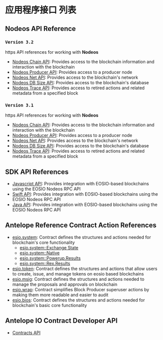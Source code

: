 # 应用程序接口 列表 #

## Nodeos API Reference ##

### `Version 3.2`
https API references for working with **Nodeos**
- [Nodeos Chain API](/leap-plugins/3.2/chain.api/): Provides access to the blockchain information and interaction with the blockchain
- [Nodeos Producer API](/leap-plugins/3.2/producer.api/): Provides access to a producer node
- [Nodeos Net API](/leap-plugins/3.2/net.api/): Provides access to the blockchain's network
- [Nodeos DB Size API](/leap-plugins/3.2/db_size.api/): Provides access to the blockchain's database
- [Nodeos Trace API](/leap-plugins/3.2/trace.api/): Provides access to retired actions and related metadata from a specified block

### `Version 3.1`
https API references for working with **Nodeos**
- [Nodeos Chain API](/leap-plugins/3.1/chain.api/): Provides access to the blockchain information and interaction with the blockchain
- [Nodeos Producer API](/leap-plugins/3.1/producer.api/): Provides access to a producer node
- [Nodeos Net API](/leap-plugins/3.1/net.api/): Provides access to the blockchain's network
- [Nodeos DB Size API](/leap-plugins/3.1/db_size.api/): Provides access to the blockchain's database
- [Nodeos Trace API](/leap-plugins/3.1/trace.api/): Provides access to retired actions and related metadata from a specified block


## SDK API References ##
- [Javascript API](/eosjs/latest/): Provides integration with EOSIO-based blockchains using the EOSIO Nodeos RPC API
- [Swift API](/swift-sdk/latest/): Provides integration with EOSIO-based blockchains using the EOSIO Nodeos RPC API
- [Java API](https://docs.eosnetwork.com/reference/javadocs): Provides integration with EOSIO-based blockchains using the EOSIO Nodeos RPC API

## Antelope Reference Contract Action References ##

- [esio.system](/reference-contracts/latest/reference/Classes/classeosiosystem_1_1system__contract): Contract defines the structures and actions needed for blockchain's core functionality
    - [esio.system::Exchange State](/reference-contracts/latest/reference/Classes/structeosiosystem_1_1exchange__state)
    - [esio.system::Native](/reference-contracts/latest/reference/Classes/classeosiosystem_1_1native)
    - [esio.system::Powerup.Results](/reference-contracts/latest/reference/Classes/classpowup__results)
    - [esio.system::Rex.Results](/reference-contracts/latest/reference/Classes/classrex__results)
- [esio.token](/reference-contracts/latest/reference/Classes/classeosio_1_1token): Contract defines the structures and actions that allow users to create, issue, and manage tokens on eosio based blockchains
- [esio.msig](/reference-contracts/latest/reference/Classes/classeosio_1_1multisig): Contract defines the structures and actions needed to manage the proposals and approvals on blockchain
- [esio.wrap](/reference-contracts/latest/reference/Classes/classeosio_1_1wrap): Contract simplifies Block Producer superuser actions by making them more readable and easier to audit
- [esio.bios](/reference-contracts/latest/reference/Classes/classeosiobios_1_1bios): Contract defines the structures and actions needed for blockchain's basic core functionality

## Antelope IO Contract Developer API ##
- [Contracts API](/cdt/latest/reference/Modules/group__contracts)
